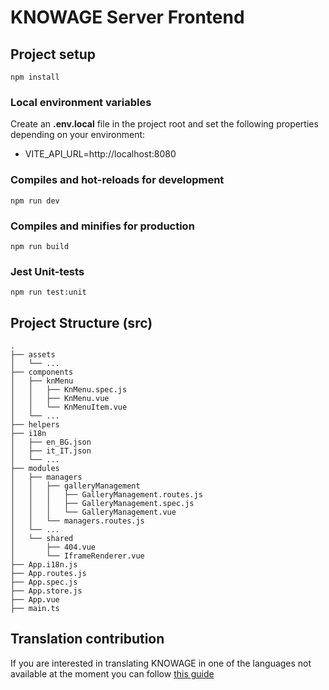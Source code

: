 # KNOWAGE Server Frontend

## Project setup

```
npm install
```

### Local environment variables

Create an **.env.local** file in the project root and set the following properties depending on your environment:

-   VITE_API_URL=http://localhost:8080

### Compiles and hot-reloads for development

```
npm run dev
```

### Compiles and minifies for production

```
npm run build
```

### Jest Unit-tests

```
npm run test:unit
```

## Project Structure (src)

```
.
├── assets
│   └── ...
├── components
│   ├── knMenu
│   │   ├── KnMenu.spec.js
│   │   ├── KnMenu.vue
│   │   └── KnMenuItem.vue
│   └── ...
├── helpers
├── i18n
│   ├── en_BG.json
│   ├── it_IT.json
│   └── ...
├── modules
│   ├── managers
│   │   ├── galleryManagement
│   │   │   ├── GalleryManagement.routes.js
│   │   │   ├── GalleryManagement.spec.js
│   │   │   └── GalleryManagement.vue
│   │   └── managers.routes.js
│   └── ...
│   └── shared
│       ├── 404.vue
│       └── IframeRenderer.vue
├── App.i18n.js
├── App.routes.js
├── App.spec.js
├── App.store.js
├── App.vue
├── main.ts
```

## Translation contribution

If you are interested in translating KNOWAGE in one of the languages not available at the moment you can follow [this guide](/src/i18n/readme.md)

